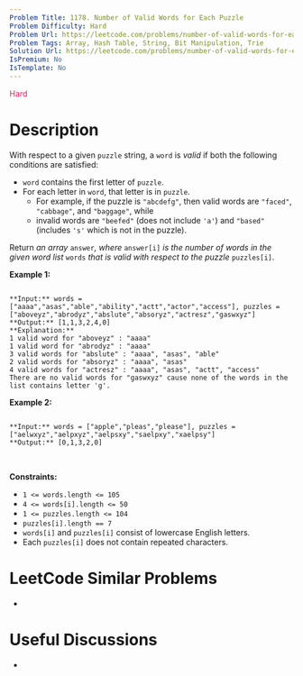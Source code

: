 ```yaml
---
Problem Title: 1178. Number of Valid Words for Each Puzzle
Problem Difficulty: Hard
Problem Url: https://leetcode.com/problems/number-of-valid-words-for-each-puzzle/
Problem Tags: Array, Hash Table, String, Bit Manipulation, Trie
Solution Url: https://leetcode.com/problems/number-of-valid-words-for-each-puzzle/solution/
IsPremium: No
IsTemplate: No
---
```


<span style="color: rgb(233, 30, 99);">Hard</span>

# Description

With respect to a given `puzzle` string, a `word` is *valid* if both the following conditions are satisfied:
* `word` contains the first letter of `puzzle`.
* For each letter in `word`, that letter is in `puzzle`.
	+ For example, if the puzzle is `"abcdefg"`, then valid words are `"faced"`, `"cabbage"`, and `"baggage"`, while
	+ invalid words are `"beefed"` (does not include `'a'`) and `"based"` (includes `'s'` which is not in the puzzle).


Return *an array* `answer`*, where* `answer[i]` *is the number of words in the given word list* `words` *that is valid with respect to the puzzle* `puzzles[i]`.
 


**Example 1:**



```

**Input:** words = ["aaaa","asas","able","ability","actt","actor","access"], puzzles = ["aboveyz","abrodyz","abslute","absoryz","actresz","gaswxyz"]
**Output:** [1,1,3,2,4,0]
**Explanation:** 
1 valid word for "aboveyz" : "aaaa" 
1 valid word for "abrodyz" : "aaaa"
3 valid words for "abslute" : "aaaa", "asas", "able"
2 valid words for "absoryz" : "aaaa", "asas"
4 valid words for "actresz" : "aaaa", "asas", "actt", "access"
There are no valid words for "gaswxyz" cause none of the words in the list contains letter 'g'.

```

**Example 2:**



```

**Input:** words = ["apple","pleas","please"], puzzles = ["aelwxyz","aelpxyz","aelpsxy","saelpxy","xaelpsy"]
**Output:** [0,1,3,2,0]

```

 


**Constraints:**


* `1 <= words.length <= 105`
* `4 <= words[i].length <= 50`
* `1 <= puzzles.length <= 104`
* `puzzles[i].length == 7`
* `words[i]` and `puzzles[i]` consist of lowercase English letters.
* Each `puzzles[i]` does not contain repeated characters.




# LeetCode Similar Problems

- []()

# Useful Discussions

- []()
